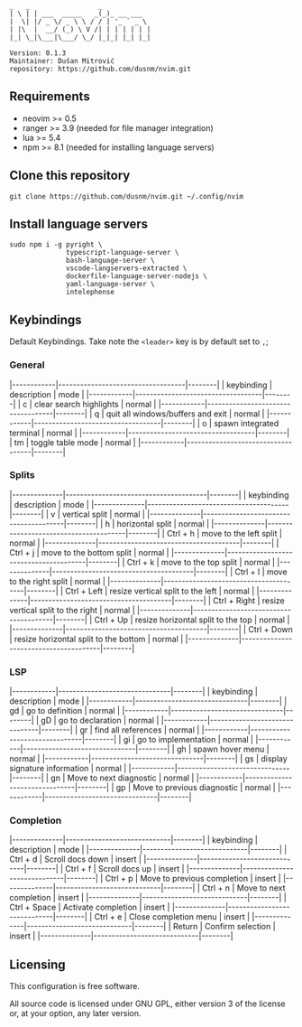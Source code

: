 ```
_   _                 _           
| \ | | ___  _____   _(_)_ __ ___  
|  \| |/ _ \/ _ \ \ / / | '_ ` _ \ 
| |\  |  __/ (_) \ V /| | | | | | |
|_| \_|\___|\___/ \_/ |_|_| |_| |_|

Version: 0.1.3
Maintainer: Dušan Mitrović
repository: https://github.com/dusnm/nvim.git
```

## Requirements
* neovim >= 0.5
* ranger >= 3.9 (needed for file manager integration)
* lua >= 5.4
* npm >= 8.1 (needed for installing language servers)

## Clone this repository
```
git clone https://github.com/dusnm/nvim.git ~/.config/nvim
```

## Install language servers
```
sudo npm i -g pyright \
              typescript-language-server \
              bash-language-server \
              vscode-langservers-extracted \
              dockerfile-language-server-nodejs \
              yaml-language-server \
              intelephense
```
## Keybindings
Default Keybindings. Take note the `<leader>` key is by default set to `,`;

### General

|------------|-----------------------------------|--------|
| keybinding | description                       | mode   |
|------------|-----------------------------------|--------|
| <leader>c  | clear search highlights           | normal |
|------------|-----------------------------------|--------|
| <leader>q  | quit all windows/buffers and exit | normal |
|------------|-----------------------------------|--------|
| <leader>o  | spawn integrated terminal         | normal |
|------------|-----------------------------------|--------|
| <leader>tm | toggle table mode                 | normal |
|------------|-----------------------------------|--------|

### Splits

|--------------|---------------------------------------|--------|
| keybinding   | description                           | mode   |
|--------------|---------------------------------------|--------|
| <leader>v    | vertical split                        | normal |
|--------------|---------------------------------------|--------|
| <leader>h    | horizontal split                      | normal |
|--------------|---------------------------------------|--------|
| Ctrl + h     | move to the left split                | normal |
|--------------|---------------------------------------|--------|
| Ctrl + j     | move to the bottom split              | normal |
|--------------|---------------------------------------|--------|
| Ctrl + k     | move to the top split                 | normal |
|--------------|---------------------------------------|--------|
| Ctrl + l     | move to the right split               | normal |
|--------------|---------------------------------------|--------|
| Ctrl + Left  | resize vertical split to the left     | normal |
|--------------|---------------------------------------|--------|
| Ctrl + Right | resize vertical split to the right    | normal |
|--------------|---------------------------------------|--------|
| Ctrl + Up    | resize horizontal split to the top    | normal |
|--------------|---------------------------------------|--------|
| Ctrl + Down  | resize horizontal split to the bottom | normal |
|--------------|---------------------------------------|--------|

### LSP

|------------|-------------------------------|--------|
| keybinding | description                   | mode   |
|------------|-------------------------------|--------|
| <leader>gd | go to definition              | normal |
|------------|-------------------------------|--------|
| <leader>gD | go to declaration             | normal |
|------------|-------------------------------|--------|
| <leader>gr | find all references           | normal |
|------------|-------------------------------|--------|
| <leader>gi | go to implementation          | normal |
|------------|-------------------------------|--------|
| <leader>gh | spawn hover menu              | normal |
|------------|-------------------------------|--------|
| <leader>gs | display signature information | normal |
|------------|-------------------------------|--------|
| <leader>gn | Move to next diagnostic       | normal |
|------------|-------------------------------|--------|
| <leader>gp | Move to previous diagnostic   | normal |
|------------|-------------------------------|--------|

### Completion

|--------------|-----------------------------|--------|
| keybinding   | description                 | mode   |
|--------------|-----------------------------|--------|
| Ctrl + d     | Scroll docs down            | insert |
|--------------|-----------------------------|--------|
| Ctrl + f     | Scroll docs up              | insert |
|--------------|-----------------------------|--------|
| Ctrl + p     | Move to previous completion | insert |
|--------------|-----------------------------|--------|
| Ctrl + n     | Move to next completion     | insert |
|--------------|-----------------------------|--------|
| Ctrl + Space | Activate completion         | insert |
|--------------|-----------------------------|--------|
| Ctrl + e     | Close completion menu       | insert |
|--------------|-----------------------------|--------|
| Return       | Confirm selection           | insert |
|--------------|-----------------------------|--------|


## Licensing
This configuration is free software.

All source code is licensed under GNU GPL, either version 3 of the license or, at your option, any later version.

